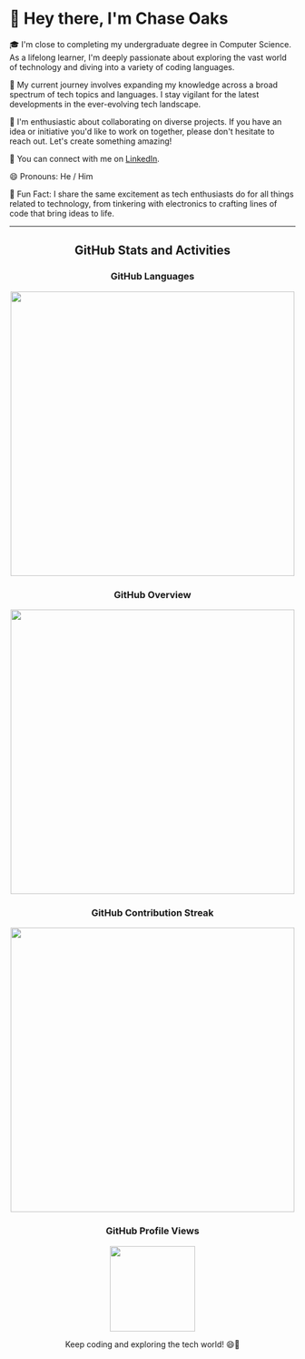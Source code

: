# 👋 Hey there, I'm Chase Oaks

🎓 I'm close to completing my undergraduate degree in Computer Science. As a lifelong learner, I'm deeply passionate about exploring the vast world of technology and diving into a variety of coding languages.

🌱 My current journey involves expanding my knowledge across a broad spectrum of tech topics and languages. I stay vigilant for the latest developments in the ever-evolving tech landscape.

🤝 I'm enthusiastic about collaborating on diverse projects. If you have an idea or initiative you'd like to work on together, please don't hesitate to reach out. Let's create something amazing!

💼 You can connect with me on [LinkedIn](https://www.linkedin.com/in/chase-oaks-42a19b19b).

😄 Pronouns: He / Him

🌟 Fun Fact: I share the same excitement as tech enthusiasts do for all things related to technology, from tinkering with electronics to crafting lines of code that bring ideas to life.

---

<div align="center">
  <h2>GitHub Stats and Activities</h2>
</div>

<div align="center">
  <h3>GitHub Languages</h3>
  <a href="https://github.com/chase0aks">
    <img src="https://github-readme-stats.vercel.app/api/top-langs/?username=chase0aks&theme=dark&layout=donut&langs_count=20" width="500" />
  </a>
</div>

<div align="center">
  <h3>GitHub Overview</h3>
  <a href="https://github.com/chase0aks">
    <img src="https://github-readme-stats.vercel.app/api?username=chase0aks&theme=dark&show_icons=true&include_all_commits=true&count_private=true" width="500" />
  </a>
</div>

<div align="center">
  <h3>GitHub Contribution Streak</h3>
  <a href="https://git.io/streak-stats">
    <img src="https://github-readme-streak-stats.herokuapp.com/?user=chase0aks&theme=dark" width="500" />
  </a>
</div>

<div align="center">
  <h3>GitHub Profile Views</h3>
  <img src="https://komarev.com/ghpvc/?username=chase0aks&label=Profile+Views&color=green" width="150" />
</div>

<div align="center">
  <p>Keep coding and exploring the tech world! 😄🚀</p>
</div>
